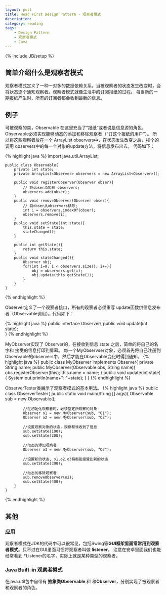 ```yaml
---
layout: post
title: Head First Design Pattern - 观察者模式
description: 
category: reading
tags: 
    - Design Pattern
    - 观察者模式
    - Java
---
```

{% include JB/setup %}

## 简单介绍什么是观察者模式

观察者模式定义了一种一对多的数据依赖关系，当被观察者的状态发生改变时，会将状态逐个通知观察者。观察者模式就像生活中的订阅报纸的过程。
每当新的一期报纸产生时，所有的订阅者都会收到最新的信息。

## 例子

可被观察的类，Observable 在这里充当了“报纸”或者说是信息源的角色，Observable必须实现能够动态的添加和移除观察者（“订这个报纸的用户”）。
所以将这些观察者放在一个 ArrayList<Observer> observers中，在状态发生改变之后，挨个的调用 observers中的每一个对象的update方法，将信息发布出去。
代码如下：

{% highlight java %}
    import java.util.ArrayList;

    public class Observable{
        private int state;
        private ArrayList<Observer> observers = new ArrayList<Observer>();
        
        public void registerObserver(Observer obser){
            // 将obser添加到 observers;
            observers.add(obser);
        }
        public void removeObserver(Observer obser){
            // 将obser从observers移除;
            int i = observers.indexOf(obser);
            observers.remove(i);
        }
        public void setState(int state){
            this.state = state;
            stateChanged();
        }
        
        public int getState(){
            return this.state;
        }
        public void stateChanged(){
            Observer obj;
            for(int i=0; i < observers.size(); i++){
                obj = observers.get(i);
                obj.update(this.getState());
            }
        }
    }
{% endhighlight %}

Observer定义了一个观察者接口，所有的观察者必须重写 update函数供信息发布者（Observable调用）。代码如下：

{% highlight java %}
    public interface Observer{
        public void update(int state);    
    }
{% endhighlight %}

MyObserver实现了 Observer的，在接收到信息 state 之后，简单的将自己的名字和 接受的信息打印到屏幕。
每一个MyObservser对象，必须首先将自己注册到 Observable的observers中，然后才能在Observable变化时得到通知。
{% highlight java %}
    public class MyObserver implements Observer{
        private String name;
        public MyObserver(Observable obs, String name){
            obs.registerObserver(this);
            this.name = name;
        }
        public void update(int state){
            System.out.println(name+"::"+state);
        }
    }
{% endhighlight %}

ObserverTester类展示了观察者模式的基本用法。
{% highlight java %}
    public class ObserverTester{
        public static void main(String [] args){
            Observable sub = new Observable();
            
            //在初始化观察者时，必须指定所观察的对象
            Observer o1 = new MyObserver(sub, "O1");
            Observer o2 = new MyObserver(sub, "O2");
            
            //设置观察对象的状态，观察都谁收到了信息
            sub.setState(100);
            sub.setState(200);
            
            //动态的添加观察者
            Observer o3 = new MyObserver(sub, "O3");
            
            //设置新的状态, o1,o2,o3将都能接受到新的状态
            sub.setState(300);
            
            //动态的移除观察者
            sub.removeObserver(o2);
            sub.setState(400);
        } 
    }
{% endhighlight %}

## 其他

### 应用

观察者模式在JDK的代码中可以很常见，包括Swing等**GUI框架里面常常用到观察者模式**。只不过在GUI里面习惯将观察者叫做 **listener**。
注意在安卓里面我们也能经常看到 \*Listener的名字，实际上就是某种类型的观察者。

### Java Built-in 观察者模式
在java.util包中自带有 **抽象类Observable** 和 和**Observer**，分别实现了被观察者和观察者的角色。

